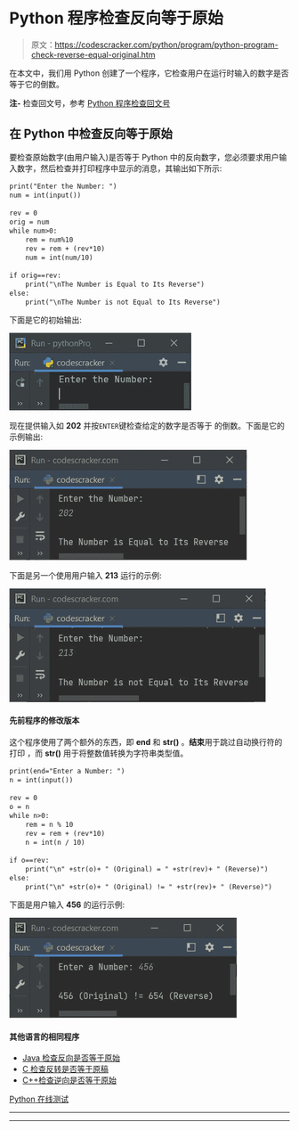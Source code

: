 # Python 程序检查反向等于原始

> 原文：<https://codescracker.com/python/program/python-program-check-reverse-equal-original.htm>

在本文中，我们用 Python 创建了一个程序，它检查用户在运行时输入的数字是否等于它的倒数。

**注-** 检查回文号，参考 [Python 程序检查回文号](/python/program/python-program-check-palindrome.htm)

## 在 Python 中检查反向等于原始

要检查原始数字(由用户输入)是否等于 Python 中的反向数字，您必须要求用户输入数字，然后检查并打印程序中显示的消息，其输出如下所示:

```
print("Enter the Number: ")
num = int(input())

rev = 0
orig = num
while num>0:
    rem = num%10
    rev = rem + (rev*10)
    num = int(num/10)

if orig==rev:
    print("\nThe Number is Equal to Its Reverse")
else:
    print("\nThe Number is not Equal to Its Reverse")
```

下面是它的初始输出:

![check reverse equal original python](img/ac42d0771f7bf4b7059722b9b6c3ccd8.png)

现在提供输入如 **202** 并按`ENTER`键检查给定的数字是否等于 的倒数。下面是它的示例输出:

![check original equal original python](img/9619609130e9539ceabaf3badd0e507f.png)

下面是另一个使用用户输入 **213** 运行的示例:

![check original equal reverse or not](img/808949d6054391a0d345c39f0949c328.png)

#### 先前程序的修改版本

这个程序使用了两个额外的东西，即 **end** 和 **str()** 。**结束**用于跳过自动换行符的打印 ，而 **str()** 用于将整数值转换为字符串类型值。

```
print(end="Enter a Number: ")
n = int(input())

rev = 0
o = n
while n>0:
    rem = n % 10
    rev = rem + (rev*10)
    n = int(n / 10)

if o==rev:
    print("\n" +str(o)+ " (Original) = " +str(rev)+ " (Reverse)")
else:
    print("\n" +str(o)+ " (Original) != " +str(rev)+ " (Reverse)")
```

下面是用户输入 **456** 的运行示例:

![python check reverse equals original](img/2fe24aeeda9180a3d24a201f1d59c90d.png)

#### 其他语言的相同程序

*   [Java 检查反向是否等于原始](/java/program/java-program-check-reverse-equal-original.htm)
*   [C 检查反转是否等于原稿](/c/program/c-program-check-reverse-equal-original.htm)
*   [C++检查逆向是否等于原始](/cpp/program/cpp-program-check-reverse-equal-original.htm)

[Python 在线测试](/exam/showtest.php?subid=10)

* * *

* * *